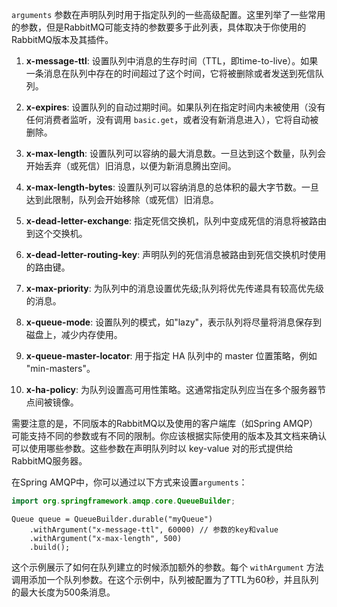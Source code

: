 `arguments` 参数在声明队列时用于指定队列的一些高级配置。这里列举了一些常用的参数，但是RabbitMQ可能支持的参数要多于此列表，具体取决于你使用的RabbitMQ版本及其插件。

1. **x-message-ttl**: 设置队列中消息的生存时间（TTL，即time-to-live）。如果一条消息在队列中存在的时间超过了这个时间，它将被删除或者发送到死信队列。

2. **x-expires**: 设置队列的自动过期时间。如果队列在指定时间内未被使用（没有任何消费者监听，没有调用 `basic.get`，或者没有新消息进入），它将自动被删除。

3. **x-max-length**: 设置队列可以容纳的最大消息数。一旦达到这个数量，队列会开始丢弃（或死信）旧消息，以便为新消息腾出空间。

4. **x-max-length-bytes**: 设置队列可以容纳消息的总体积的最大字节数。一旦达到此限制，队列会开始移除（或死信）旧消息。

5. **x-dead-letter-exchange**: 指定死信交换机，队列中变成死信的消息将被路由到这个交换机。

6. **x-dead-letter-routing-key**: 声明队列的死信消息被路由到死信交换机时使用的路由键。

7. **x-max-priority**: 为队列中的消息设置优先级;队列将优先传递具有较高优先级的消息。

8. **x-queue-mode**: 设置队列的模式，如"lazy"，表示队列将尽量将消息保存到磁盘上，减少内存使用。

9. **x-queue-master-locator**: 用于指定 HA 队列中的 master 位置策略，例如 "min-masters"。

10. **x-ha-policy**: 为队列设置高可用性策略。这通常指定队列应当在多个服务器节点间被镜像。

需要注意的是，不同版本的RabbitMQ以及使用的客户端库（如Spring AMQP）可能支持不同的参数或有不同的限制。你应该根据实际使用的版本及其文档来确认可以使用哪些参数。这些参数在声明队列时以 key-value 对的形式提供给RabbitMQ服务器。

在Spring AMQP中，你可以通过以下方式来设置`arguments`：

```java
import org.springframework.amqp.core.QueueBuilder;
```
```
Queue queue = QueueBuilder.durable("myQueue")
    .withArgument("x-message-ttl", 60000) // 参数的key和value
    .withArgument("x-max-length", 500)
    .build();
```

这个示例展示了如何在队列建立的时候添加额外的参数。每个 `withArgument` 方法调用添加一个队列参数。在这个示例中，队列被配置为了TTL为60秒，并且队列的最大长度为500条消息。